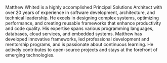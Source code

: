 Matthew Whited is a highly accomplished Principal Solutions Architect with over 20 years 
of experience in software development, architecture, and technical leadership. He excels
in designing complex systems, optimizing performance, and creating reusable frameworks
that enhance productivity and code quality. His expertise spans various programming 
languages, databases, cloud services, and embedded systems. Matthew has developed 
innovative frameworks, led professional development and mentorship programs, and is 
passionate about continuous learning. He actively contributes to open-source projects 
and stays at the forefront of emerging technologies.